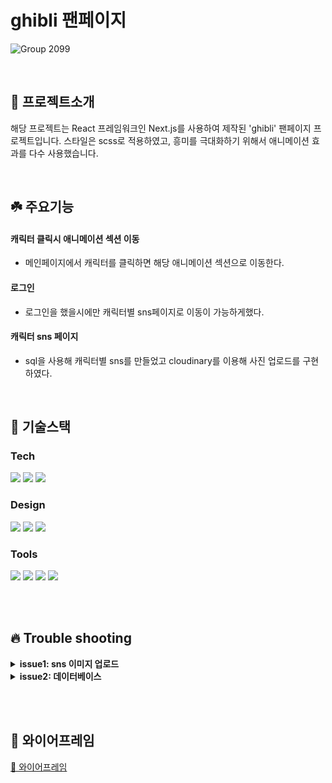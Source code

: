 
# ghibli 팬페이지

![Group 2099](https://user-images.githubusercontent.com/118143036/232653271-8ad3e80f-b0b0-47bc-8753-11967a894600.png)

<br>

## 🌱 프로젝트소개
해당 프로젝트는 React 프레임워크인 Next.js를 사용하여 제작된 'ghibli' 팬페이지 프로젝트입니다.
스타일은 scss로 적용하였고, 흥미를 극대화하기 위해서 애니메이션 효과를 다수 사용했습니다.

<br>

## ☘️ 주요기능

#### 캐릭터 클릭시 애니메이션 섹션 이동

- 메인페이지에서 캐릭터를 클릭하면 해당 애니메이션 섹션으로 이동한다.

#### 로그인

- 로그인을 했을시에만 캐릭터별 sns페이지로 이동이 가능하게했다.

#### 캐릭터 sns 페이지

- sql을 사용해 캐릭터별 sns를 만들었고 cloudinary를 이용해 사진 업로드를 구현하였다.

<br>

## 🔨 기술스택

### **Tech**

<p>
<img src="https://img.shields.io/badge/nextdotjs-000000?style=for-the-badge&logo=nextdotjs&logoColor=white">
<img src="https://img.shields.io/badge/mysql-4479A1?style=for-the-badge&logo=mysql&logoColor=white">
<img src="https://img.shields.io/badge/sass-CC6699?style=for-the-badge&logo=sass&logoColor=white">
<br>
</p>

### **Design**
<p>
<img src="https://img.shields.io/badge/Figma-F24E1E?style=for-the-badge&logo=Figma&logoColor=white"/>
<img src="https://img.shields.io/badge/adobeillustrator-FF9A00?style=for-the-badge&logo=adobeillustrator&logoColor=white"/>
<img src="https://img.shields.io/badge/adobephotoshop-31A8FF?style=for-the-badge&logo=adobephotoshop&logoColor=white"/>
</p>

### **Tools**

<p>
<img src="https://img.shields.io/badge/VSCode-007ACC?style=for-the-badge&logo=Visual Studio Code&logoColor=white"/>
<img src="https://img.shields.io/badge/Git-F05032?style=for-the-badge&logo=Git&logoColor=white"/>
<img src="https://img.shields.io/badge/Github-181717?style=for-the-badge&logo=github&logoColor=white">
<img src="https://img.shields.io/badge/vercel-000000?style=for-the-badge&logo=vercel&logoColor=white">
<br>
</p>

<br>

<br/>

## 🔥 Trouble shooting
<details>
<summary><strong> issue1: sns 이미지 업로드 </strong></summary>

이미지를 저장할 서버에대힌 고민이 많았다. aws등 다양한 방법을 찾았지만 cloudinary가 가장 현실적으로 보여
cloudinary를 사용해 이미지 업로드를 구현하였다.
</details>

<details>
<summary><strong> issue2: 데이터베이스 </strong></summary>

프론트만을 공부했기에 전체적인 DB 구조 설계 단계부터 어려움이 많았다. 특히 foreign key(외래키) 설정 및 admin 계정 분리 (권한설정)에서
cascade 사용으로 게시글 삭제시 연결된 댓글도 함께 삭제되도록 했다.
</details>




<br></br>
## 🌸 와이어프레임

[💾 와이어프레임](https://www.figma.com/file/cUR8eO5URaOlTQA3r7n4Cv/GHIBLI?node-id=0-1&t=ttEe7ouM2RXwLMZu-0)

<br></br>
